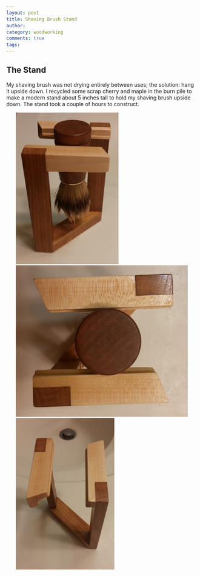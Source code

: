 ```yaml
---
layout: post
title: Shaving Brush Stand
author:
category: woodworking
comments: true
tags: 
---
```


## The Stand

My shaving brush was not drying entirely between uses; the solution: hang it
upside down. I recycled some scrap cherry and maple in the burn pile to make a
modern stand about 5 inches tall to hold my shaving brush upside down. The
stand took a couple of hours to construct.

<div class="carouselContainer">
  <div class="variable-width">
    <div> <img src="/images/2015-09-16/woodworking/brush_stand02.jpg"
               style="height:400px"/> </div>
    <div> <img src="/images/2015-09-16/woodworking/brush_stand01.jpg"
               style="height:400px"/> </div>
    <div> <img src="/images/2015-09-16/woodworking/brush_stand03.jpg"
               style="height:400px"/> </div>
  </div>
</div>





<style>
    .slick-prev:before, .slick-next:before { 
        color:blue !important;
    }
    .slider {margin: 10%;}
.variable-width {
    width: 90%;
    margin: auto;
}
.multiple-items {
    width: 60%;
    margin: auto;
}
.single-item {
    width: 75%;
    margin: auto;
    text-align: center;
}
</style>

<script>
    $('.autoplay').slick({
      slidesToShow: 2,
      slidesToScroll: 1,
      autoplay: true,
      autoplaySpeed: 2000,
    });
    $('.variable-width').slick({
      dots: true,
      infinite: true,
      speed: 300,
      slidesToShow: 1,
      centerMode: true,
      variableWidth: true,
    });
    $('.fade').slick({
      dots: true,
      infinite: true,
      speed: 500,
      fade: true,
      cssEase: 'linear'
    });
    $('.multiple-items').slick({
      infinite: true,
      slidesToShow: 3,
      slidesToScroll: 3
    });
    $('.single-item').slick({
      centerMode: true,
      dots: true,
    });
</script>

